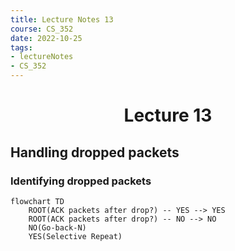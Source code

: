 ```yaml
---
title: Lecture Notes 13
course: CS_352
date: 2022-10-25
tags: 
- lectureNotes
- CS_352
---
```


<center><h1>Lecture 13</h1></center>

## Handling dropped packets

### Identifying dropped packets
```mermaid
flowchart TD 
	ROOT(ACK packets after drop?) -- YES --> YES
	ROOT(ACK packets after drop?) -- NO --> NO
	NO(Go-back-N)
	YES(Selective Repeat)
	
```
